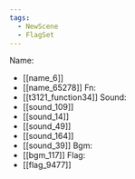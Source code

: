 ```yaml
---
tags:
  - NewScene
  - FlagSet
---
```

Name:
- [[name_6]]
- [[name_65278]]
Fn:
- [[t3121_function34]]
Sound:
- [[sound_109]]
- [[sound_14]]
- [[sound_49]]
- [[sound_164]]
- [[sound_39]]
Bgm:
- [[bgm_117]]
Flag:
- [[flag_9477]]
